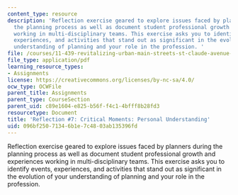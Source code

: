 ```yaml
---
content_type: resource
description: 'Reflection exercise geared to explore issues faced by planners during
  the planning process as well as document student professional growth and experiences
  working in multi-disciplinary teams. This exercise asks you to identify events,
  experiences, and activities that stand out as significant in the evolution of your
  understanding of planning and your role in the profession. '
file: /courses/11-439-revitalizing-urban-main-streets-st-claude-avenue-new-orleans-spring-2009/096bf25071346b1e7c4803ab135396fd_MIT11_439s09_assn07_reflection07.pdf
file_type: application/pdf
learning_resource_types:
- Assignments
license: https://creativecommons.org/licenses/by-nc-sa/4.0/
ocw_type: OCWFile
parent_title: Assignments
parent_type: CourseSection
parent_uid: c89e1604-e825-b56f-f4c1-4bfff8b28fd3
resourcetype: Document
title: 'Reflection #7: Critical Moments: Personal Understanding'
uid: 096bf250-7134-6b1e-7c48-03ab135396fd
---
```

Reflection exercise geared to explore issues faced by planners during the planning process as well as document student professional growth and experiences working in multi-disciplinary teams. This exercise asks you to identify events, experiences, and activities that stand out as significant in the evolution of your understanding of planning and your role in the profession. 